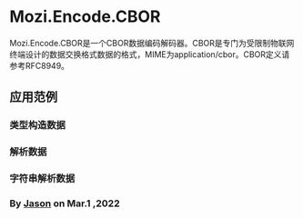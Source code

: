 ﻿# Mozi.Encode.CBOR

Mozi.Encode.CBOR是一个CBOR数据编码解码器。CBOR是专门为受限制物联网终端设计的数据交换格式数据的格式，MIME为application/cbor。CBOR定义请参考RFC8949。

## 应用范例

### 类型构造数据

### 解析数据

### 字符串解析数据

### By [Jason][1] on Mar.1 ,2022

[1]:mailto:brotherqian@163.com
[gitee]:https://gitee.com/myui_admin/mozi.git
[github]:https://github.com/MoziCoder/Mozi.HttpEmbedded.git
[codechina]:https://codechina.csdn.net/mozi/mozi.httpembedded.git